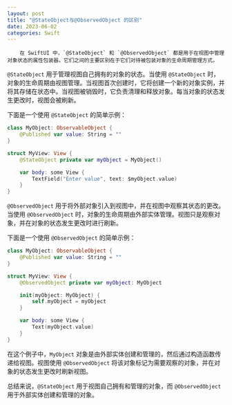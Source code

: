 ```yaml
---
layout: post
title: "@StateObject与@ObservedObject 的区别"
date: 2023-06-02
categories: Swift
---
```

        在 SwiftUI 中，`@StateObject` 和 `@ObservedObject` 都是用于在视图中管理对象状态的属性包装器。它们之间的主要区别在于它们对待被包装对象的生命周期管理方式。

`@StateObject` 用于管理视图自己拥有的对象的状态。当使用 `@StateObject` 时，对象的生命周期由视图管理。当视图首次创建时，它将创建一个新的对象实例，并将其存储在状态中。当视图被销毁时，它负责清理和释放对象。每当对象的状态发生更改时，视图会被刷新。

下面是一个使用 `@StateObject` 的简单示例：

```swift
class MyObject: ObservableObject {
    @Published var value: String = ""
}

struct MyView: View {
    @StateObject private var myObject = MyObject()

    var body: some View {
        TextField("Enter value", text: $myObject.value)
    }
}
```

`@ObservedObject` 用于将外部对象引入到视图中，并在视图中观察其状态的更改。当使用 `@ObservedObject` 时，对象的生命周期由外部实体管理。视图只是观察对象，并在对象的状态发生更改时进行刷新。

下面是一个使用 `@ObservedObject` 的简单示例：

```swift
class MyObject: ObservableObject {
    @Published var value: String = ""
}

struct MyView: View {
    @ObservedObject private var myObject: MyObject

    init(myObject: MyObject) {
        self.myObject = myObject
    }

    var body: some View {
        Text(myObject.value)
    }
}
```

在这个例子中，`MyObject` 对象是由外部实体创建和管理的，然后通过构造函数传递给视图。视图使用 `@ObservedObject` 将该对象标记为需要观察的对象，并在对象的状态发生更改时刷新视图。

总结来说，`@StateObject` 用于视图自己拥有和管理的对象，而 `@ObservedObject` 用于外部实体创建和管理的对象。